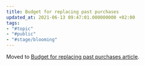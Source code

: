 ```yaml
---
title: Budget for replacing past purchases
updated_at: 2021-06-13 09:47:01.000000000 +02:00
tags:
- "#topic"
- "#public"
- "#stage/blooming"
---
```



Moved to [Budget for replacing past purchases article](https://denisdefreyne.com/articles/2021-budget-replacement/).